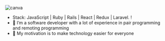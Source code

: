 
![canva](https://user-images.githubusercontent.com/114248080/214158052-55f8f84d-913b-47a9-9a83-f89652376962.png)
- Stack: JavaScript | Ruby | Rails | React | Redux | Laravel. !
- 👯 I’m a software developer with a lot of experience in pair programming and remoting programming 
- 💬 My motivation is to make technology easier for everyone
